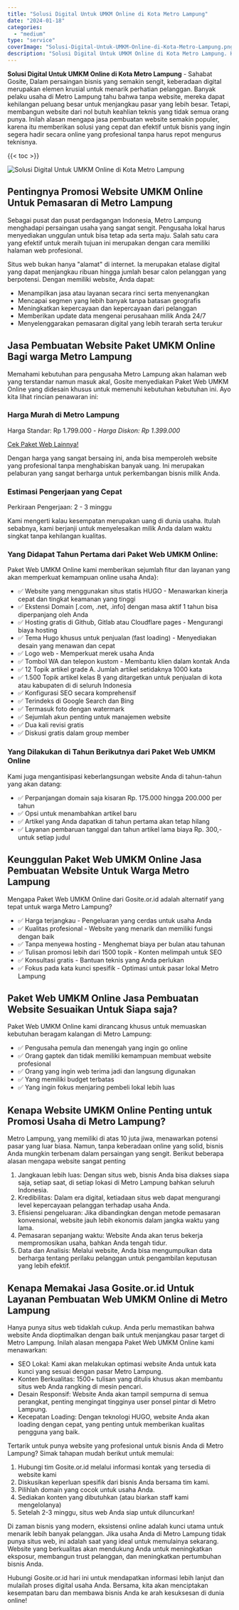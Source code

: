 ```yaml
---
title: "Solusi Digital Untuk UMKM Online di Kota Metro Lampung"
date: "2024-01-18"
categories: 
  - "medium"
type: "service"
coverImage: "Solusi-Digital-Untuk-UMKM-Online-di-Kota-Metro-Lampung.png"
description: "Solusi Digital Untuk UMKM Online di Kota Metro Lampung. Hubungi Gosite.or.id hari ini untuk mendapatkan informasi lebih lanjut dan mulailah proses digital us..."
---
```


**Solusi Digital Untuk UMKM Online di Kota Metro Lampung** - Sahabat Gosite, Dalam persaingan bisnis yang semakin sengit, keberadaan digital merupakan elemen krusial untuk menarik perhatian pelanggan. Banyak pelaku usaha di Metro Lampung tahu bahwa tanpa website, mereka dapat kehilangan peluang besar untuk menjangkau pasar yang lebih besar. Tetapi, membangun website dari nol butuh keahlian teknis yang tidak semua orang punya. Inilah alasan mengapa jasa pembuatan website semakin populer, karena itu memberikan solusi yang cepat dan efektif untuk bisnis yang ingin segera hadir secara online yang profesional tanpa harus repot mengurus teknisnya.

{{< toc >}}

![Solusi Digital Untuk UMKM Online di Kota Metro Lampung](/images/medium/Solusi-Digital-Untuk-UMKM-Online-di-Kota-Metro-Lampung.png)

## Pentingnya Promosi Website UMKM Online Untuk Pemasaran di Metro Lampung

Sebagai pusat dan pusat perdagangan Indonesia, Metro Lampung menghadapi persaingan usaha yang sangat sengit. Pengusaha lokal harus menyediakan unggulan untuk bisa tetap ada serta maju. Salah satu cara yang efektif untuk meraih tujuan ini merupakan dengan cara memiliki halaman web profesional.

Situs web bukan hanya "alamat" di internet. Ia merupakan etalase digital yang dapat menjangkau ribuan hingga jumlah besar calon pelanggan yang berpotensi. Dengan memiliki website, Anda dapat:

- Menampilkan jasa atau layanan secara rinci serta menyenangkan
- Mencapai segmen yang lebih banyak tanpa batasan geografis
- Meningkatkan kepercayaan dan kepercayaan dari pelanggan
- Memberikan update data mengenai perusahaan milik Anda 24/7
- Menyelenggarakan pemasaran digital yang lebih terarah serta terukur

## Jasa Pembuatan Website Paket UMKM Online Bagi warga Metro Lampung

Memahami kebutuhan para pengusaha Metro Lampung akan halaman web yang terstandar namun masuk akal, Gosite menyediakan Paket Web UMKM Online yang didesain khusus untuk memenuhi kebutuhan kebutuhan ini. Ayo kita lihat rincian penawaran ini:

### Harga Murah di Metro Lampung

<a class="cta-button">Harga Standar: Rp 1.799.000 - <em>Harga Diskon: Rp 1.399.000</em></a>

<a href="/jasa-web/" class="cta-button">Cek Paket Web Lainnya!</a>

Dengan harga yang sangat bersaing ini, anda bisa memperoleh website yang profesional tanpa menghabiskan banyak uang. Ini merupakan pelaburan yang sangat berharga untuk perkembangan bisnis milik Anda.

### Estimasi Pengerjaan yang Cepat

Perkiraan Pengerjaan: 2 - 3 minggu

Kami mengerti kalau kesempatan merupakan uang di dunia usaha. Itulah sebabnya, kami berjanji untuk menyelesaikan milik Anda dalam waktu singkat tanpa kehilangan kualitas.

### Yang Didapat Tahun Pertama dari Paket Web UMKM Online:

Paket Web UMKM Online kami memberikan sejumlah fitur dan layanan yang akan memperkuat kemampuan online usaha Anda}:

- ✅ Website yang menggunakan situs statis HUGO - Menawarkan kinerja cepat dan tingkat keamanan yang tinggi
- ✅ Ekstensi Domain \[.com, .net, .info\] dengan masa aktif 1 tahun bisa diperpanjang oleh Anda
- ✅ Hosting gratis di Github, Gitlab atau Cloudflare pages - Mengurangi biaya hosting
- ✅ Tema Hugo khusus untuk penjualan (fast loading) - Menyediakan desain yang menawan dan cepat
- ✅ Logo web - Memperkuat merek usaha Anda
- ✅ Tombol WA dan telepon kustom - Membantu klien dalam kontak Anda
- ✅ 12 Topik artikel grade A. Jumlah artikel setidaknya 1000 kata
- ✅ 1.500 Topik artikel kelas B yang ditargetkan untuk penjualan di kota atau kabupaten di di seluruh Indonesia
- ✅ Konfigurasi SEO secara komprehensif
- ✅ Terindeks di Google Search dan Bing
- ✅ Termasuk foto dengan watermark
- ✅ Sejumlah akun penting untuk manajemen website
- ✅ Dua kali revisi gratis
- ✅ Diskusi gratis dalam group member

### Yang Dilakukan di Tahun Berikutnya dari Paket Web UMKM Online

Kami juga mengantisipasi keberlangsungan website Anda di tahun-tahun yang akan datang:

- ✅ Perpanjangan domain saja kisaran Rp. 175.000 hingga 200.000 per tahun
- ✅ Opsi untuk menambahkan artikel baru
- ✅ Artikel yang Anda dapatkan di tahun pertama akan tetap hilang
- ✅ Layanan pembaruan tanggal dan tahun artikel lama biaya Rp. 300,- untuk setiap judul

## Keunggulan Paket Web UMKM Online Jasa Pembuatan Website Untuk Warga Metro Lampung

Mengapa Paket Web UMKM Online dari Gosite.or.id adalah alternatif yang tepat untuk warga Metro Lampung?

- ✅ Harga terjangkau - Pengeluaran yang cerdas untuk usaha Anda
- ✅ Kualitas profesional - Website yang menarik dan memiliki fungsi dengan baik
- ✅ Tanpa menyewa hosting - Menghemat biaya per bulan atau tahunan
- ✅ Tulisan promosi lebih dari 1500 topik - Konten melimpah untuk SEO
- ✅ Konsultasi gratis - Bantuan teknis yang Anda perlukan
- ✅ Fokus pada kata kunci spesifik - Optimasi untuk pasar lokal Metro Lampung

## Paket Web UMKM Online Jasa Pembuatan Website Sesuaikan Untuk Siapa saja?

Paket Web UMKM Online kami dirancang khusus untuk memuaskan kebutuhan beragam kalangan di Metro Lampung:

- ✅ Pengusaha pemula dan menengah yang ingin go online
- ✅ Orang gaptek dan tidak memiliki kemampuan membuat website profesional
- ✅ Orang yang ingin web terima jadi dan langsung digunakan
- ✅ Yang memiliki budget terbatas
- ✅ Yang ingin fokus menjaring pembeli lokal lebih luas

## Kenapa Website UMKM Online Penting untuk Promosi Usaha di Metro Lampung?

Metro Lampung, yang memiliki di atas 10 juta jiwa, menawarkan potensi pasar yang luar biasa. Namun, tanpa keberadaan online yang solid, bisnis Anda mungkin terbenam dalam persaingan yang sengit. Berikut beberapa alasan mengapa website sangat penting

1. Jangkauan lebih luas: Dengan situs web, bisnis Anda bisa diakses siapa saja, setiap saat, di setiap lokasi di Metro Lampung bahkan seluruh Indonesia.
2. Kredibilitas: Dalam era digital, ketiadaan situs web dapat mengurangi level kepercayaan pelanggan terhadap usaha Anda.
3. Efisiensi pengeluaran: Jika dibandingkan dengan metode pemasaran konvensional, website jauh lebih ekonomis dalam jangka waktu yang lama.
4. Pemasaran sepanjang waktu: Website Anda akan terus bekerja mempromosikan usaha, bahkan Anda tengah tidur.
5. Data dan Analisis: Melalui website, Anda bisa mengumpulkan data berharga tentang perilaku pelanggan untuk pengambilan keputusan yang lebih efektif.

## Kenapa Memakai Jasa Gosite.or.id Untuk Layanan Pembuatan Web UMKM Online di Metro Lampung

Hanya punya situs web tidaklah cukup. Anda perlu memastikan bahwa website Anda dioptimalkan dengan baik untuk menjangkau pasar target di Metro Lampung. Inilah alasan mengapa Paket Web UMKM Online kami menawarkan:

- SEO Lokal: Kami akan melakukan optimasi website Anda untuk kata kunci yang sesuai dengan pasar Metro Lampung.
- Konten Berkualitas: 1500+ tulisan yang ditulis khusus akan membantu situs web Anda rangking di mesin pencari.
- Desain Responsif: Website Anda akan tampil sempurna di semua perangkat, penting mengingat tingginya user ponsel pintar di Metro Lampung.
- Kecepatan Loading: Dengan teknologi HUGO, website Anda akan loading dengan cepat, yang penting untuk memberikan kualitas pengguna yang baik.

Tertarik untuk punya website yang profesional untuk bisnis Anda di Metro Lampung? Simak tahapan mudah berikut untuk memulai:

1. Hubungi tim Gosite.or.id melalui informasi kontak yang tersedia di website kami
2. Diskusikan keperluan spesifik dari bisnis Anda bersama tim kami.
3. Pilihlah domain yang cocok untuk usaha Anda.
4. Sediakan konten yang dibutuhkan (atau biarkan staff kami mengelolanya)
5. Setelah 2-3 minggu, situs web Anda siap untuk diluncurkan!

Di zaman bisnis yang modern, eksistensi online adalah kunci utama untuk menarik lebih banyak pelanggan. Jika usaha Anda di Metro Lampung tidak punya situs web, ini adalah saat yang ideal untuk memulainya sekarang. Website yang berkualitas akan mendukung Anda untuk meningkatkan eksposur, membangun trust pelanggan, dan meningkatkan pertumbuhan bisnis Anda.

Hubungi Gosite.or.id hari ini untuk mendapatkan informasi lebih lanjut dan mulailah proses digital usaha Anda. Bersama, kita akan menciptakan kesempatan baru dan membawa bisnis Anda ke arah kesuksesan di dunia online!